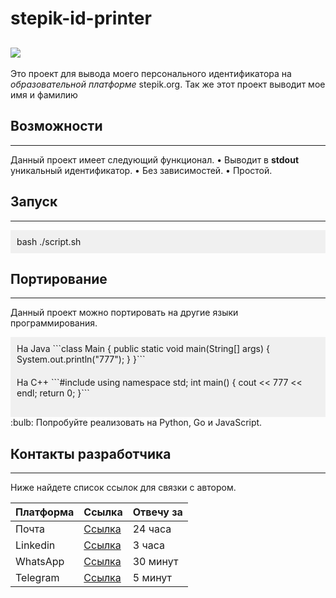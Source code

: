 # **stepik-id-printer**
![](https://ucarecdn.com/02b8ff49-8f2b-4ce9-be84-7d4bdc6b9b67/)
---
Это проект для вывода моего персонального идентификатора на *образовательной платформе* stepik.org.
Так же этот проект выводит мое имя и фамилию

## **Возможности**
---
Данный проект имеет следующий функционал.
	• Выводит в **stdout** уникальный идентификатор.
	• Без зависимостей.
	• Простой.

## **Запуск**
---
<div style="background-color: #f0f0f0; padding: 10px;"> bash ./script.sh </div>

## **Портирование**
---
Данный проект можно портировать на другие языки программирования.

<div style="background-color: #f0f0f0; padding: 10px;">
Ha Java
```class Main {
	public static void main(String[] args) {
		System.out.println("777");
	}
}```
</div>

<div style="background-color: #f0f0f0; padding: 10px;">
Ha C++
```#include <iostream>
using namespace std;
int main() {
	cout << 777 << endl;
	return 0;
}```
</div>

<div style="background-color: #f0f0f0; padding: 10px;"> </div> :bulb: Попробуйте реализовать на Python, Go и JavaScript.

## **Контакты разработчика**
---
Ниже найдете список ссылок для связки с автором.

| **Платформа** | **Ссылка** | **Отвечу за** |
| -------------- | ----------------------------- | --------- |
| Почта | [Ссылка](mailto:smaisovetov@yandex.ru) | 24 часа |
| Linkedin | [Ссылка](https://www.linkedin.com) | 3 часа |
| WhatsApp | [Ссылка](tel:+77769924666) | 30 минут |
| Telegram | [Ссылка](tel:+77769924666) | 5 минут |